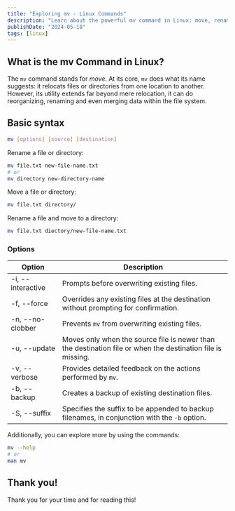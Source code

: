 ```yaml
---
title: "Exploring mv - Linux Commands"
description: "Learn about the powerful mv command in Linux: move, rename, and manage files efficiently with various options. Essential for file system organization."
publishDate: "2024-05-18"
tags: [linux]
---
```


## What is the mv Command in Linux?

The `mv` command stands for *move*. At its core, `mv` does what its name suggests: it relocats files or directories from one location to another. However, its utility extends far beyond mere relocation, it can do reorganizing, renaming and even merging data within the file system.

## Basic syntax

```bash
mv [options] [source] [destination]
```

Rename a file or directory:

```bash
mv file.txt new-file-name.txt
# or 
mv directory new-directory-name
```

Move a file or directory:

```bash
mv file.txt directory/
```

Rename a file and move to a directory:

```bash
mv file.txt diectory/new-file-name.txt
```

### Options

| Option | Description |
| --- | --- |
| -i, --interactive | Prompts before overwriting existing files. |
| -f, --force | Overrides any existing files at the destination without prompting for confirmation. |
| -n, --no-clobber | Prevents `mv` from overwriting existing files. |
| -u, --update | Moves only when the source file is newer than the destination file or when the destination file is missing. |
| -v, --verbose | Provides detailed feedback on the actions performed by `mv`. |
| -b, --backup | Creates a backup of existing destination files. |
| -S, --suffix | Specifies the suffix to be appended to backup filenames, in conjunction with the `-b` option. |

Additionally, you can explore more by using the commands:

```bash
mv --help
# or
man mv 
```

## Thank you!

Thank you for your time and for reading this!